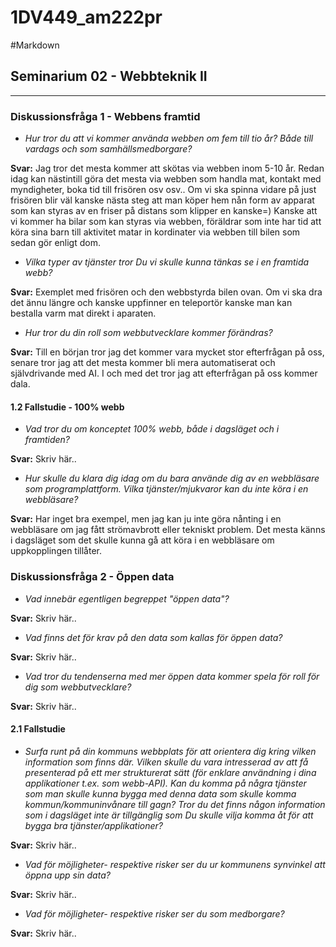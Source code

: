 1DV449_am222pr
==============
#Markdown
## Seminarium 02 - Webbteknik II
-------------

### Diskussionsfråga 1 - Webbens framtid

- *Hur tror du att vi kommer använda webben om fem till tio år? Både till vardags och som samhällsmedborgare?*

**Svar:** Jag tror det mesta kommer att skötas via webben inom 5-10 år. Redan idag kan nästintill göra det mesta via webben som handla mat, kontakt med myndigheter, boka tid till frisören osv osv.. Om vi ska spinna vidare på just frisören blir väl kanske nästa steg att man köper hem nån form av apparat som kan styras av en friser på distans som klipper en kanske=) Kanske att vi kommer ha bilar som kan styras via webben, föräldrar som inte har tid att köra sina barn till aktivitet matar in kordinater via webben till bilen som sedan gör enligt dom. 

- *Vilka typer av tjänster tror Du vi skulle kunna tänkas se i en framtida webb?*

**Svar:** Exemplet med frisören och den webbstyrda bilen ovan. Om vi ska dra det ännu längre och kanske uppfinner en teleportör kanske man kan bestalla varm mat direkt i aparaten.

- *Hur tror du din roll som webbutvecklare kommer förändras?*

**Svar:** Till en början tror jag det kommer vara mycket stor efterfrågan på oss, senare tror jag att det mesta kommer bli mera automatiserat och självdrivande med AI. I och med det tror jag att efterfrågan på oss kommer dala.

#### 1.2 Fallstudie - 100% webb 

- *Vad tror du om konceptet 100% webb, både i dagsläget och i framtiden?*

**Svar:** Skriv här..

- *Hur skulle du klara dig idag om du bara använde dig av en webbläsare som programplattform. Vilka tjänster/mjukvaror kan du inte köra i en webbläsare?*

**Svar:** Har inget bra exempel, men jag kan ju inte göra nånting i en webbläsare om jag fått strömavbrott eller tekniskt problem. Det mesta känns i dagsläget som det skulle kunna gå att köra i en webbläsare om uppkopplingen tillåter. 

### Diskussionsfråga 2 - Öppen data

- *Vad innebär egentligen begreppet "öppen data"?*

**Svar:** Skriv här..

- *Vad finns det för krav på den data som kallas för öppen data?*

**Svar:** Skriv här..

- *Vad tror du tendenserna med mer öppen data kommer spela för roll för dig som webbutvecklare?*

**Svar:** Skriv här..

#### 2.1 Fallstudie

- *Surfa runt på din kommuns webbplats för att orientera dig kring vilken information som finns där. Vilken skulle du vara intresserad av att få presenterad på ett mer strukturerat sätt (för enklare användning i dina applikationer t.ex. som webb-API). Kan du komma på några tjänster som man skulle kunna bygga med denna data som skulle komma kommun/kommuninvånare till gagn? Tror du det finns någon information som i dagsläget inte är tillgänglig som Du skulle vilja komma åt för att bygga bra tjänster/applikationer?*

**Svar:** Skriv här..

- *Vad för möjligheter- respektive risker ser du ur kommunens synvinkel att öppna upp sin data?*

**Svar:** Skriv här..

- *Vad för möjligheter- respektive risker ser du som medborgare?*

**Svar:** Skriv här..
